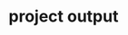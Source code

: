 ---
lang-ref: project output
layout: compose
klass: project output
title: project output
description: 
background: /assets/images/placeholders/PLANTENTUIN_KID_Foto_Martin_Corlazzoli.jpg
imageLicense: Photo by Martin Corlazzoli
height: 60vh
composition: 
  - type: heroImage
  - type: media
    data: examples.projectoutput
---